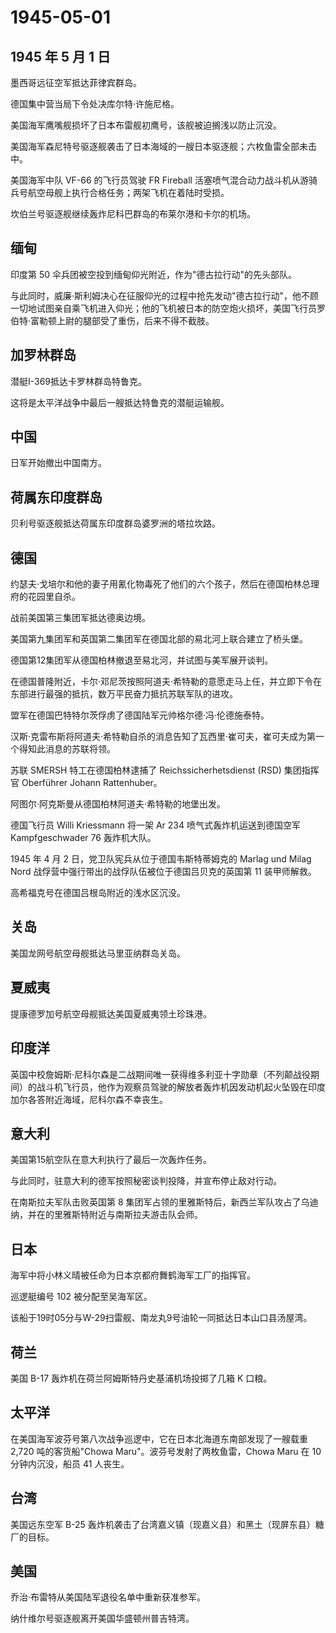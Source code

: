 # 1945-05-01

## 1945 年 5 月 1 日

墨西哥远征空军抵达菲律宾群岛。

德国集中营当局下令处决库尔特·许施尼格。

美国海军鹰嘴舰损坏了日本布雷舰初鹰号，该舰被迫搁浅以防止沉没。

美国海军森尼特号驱逐舰袭击了日本海域的一艘日本驱逐舰；六枚鱼雷全部未击中。

美国海军中队 VF-66 的飞行员驾驶 FR Fireball
活塞喷气混合动力战斗机从游骑兵号航空母舰上执行合格任务；两架飞机在着陆时受损。

坎伯兰号驱逐舰继续轰炸尼科巴群岛的布莱尔港和卡尔的机场。

## 缅甸

印度第 50 伞兵团被空投到缅甸仰光附近，作为"德古拉行动"的先头部队。

与此同时，威廉·斯利姆决心在征服仰光的过程中抢先发动"德古拉行动"，他不顾一切地试图亲自乘飞机进入仰光；他的飞机被日本的防空炮火损坏，美国飞行员罗伯特·富勒顿上尉的腿部受了重伤，后来不得不截肢。

## 加罗林群岛

潜艇I-369抵达卡罗林群岛特鲁克。

这将是太平洋战争中最后一艘抵达特鲁克的潜艇运输舰。

## 中国

日军开始撤出中国南方。

## 荷属东印度群岛

贝利号驱逐舰抵达荷属东印度群岛婆罗洲的塔拉坎路。

## 德国

约瑟夫·戈培尔和他的妻子用氰化物毒死了他们的六个孩子，然后在德国柏林总理府的花园里自杀。

战前美国第三集团军抵达德奥边境。

美国第九集团军和英国第二集团军在德国北部的易北河上联合建立了桥头堡。

德国第12集团军从德国柏林撤退至易北河，并试图与美军展开谈判。

在德国普隆附近，卡尔·邓尼茨按照阿道夫·希特勒的意愿走马上任，并立即下令在东部进行最强的抵抗，数万平民奋力抵抗苏联军队的进攻。

盟军在德国巴特特尔茨俘虏了德国陆军元帅格尔德·冯·伦德施泰特。

汉斯·克雷布斯将阿道夫·希特勒自杀的消息告知了瓦西里·崔可夫，崔可夫成为第一个得知此消息的苏联将领。

苏联 SMERSH 特工在德国柏林逮捕了 Reichssicherhetsdienst (RSD) 集团指挥官
Oberführer Johann Rattenhuber。

阿图尔·阿克斯曼从德国柏林阿道夫·希特勒的地堡出发。

德国飞行员 Willi Kriessmann 将一架 Ar 234 喷气式轰炸机运送到德国空军
Kampfgeschwader 76 轰炸机大队。

1945 年 4 月 2 日，党卫队宪兵从位于德国韦斯特蒂姆克的 Marlag und Milag
Nord 战俘营中强行带出的战俘队伍被位于德国吕贝克的英国第 11 装甲师解救。

高希福克号在德国吕根岛附近的浅水区沉没。

## 关岛

美国龙网号航空母舰抵达马里亚纳群岛关岛。

## 夏威夷

提康德罗加号航空母舰抵达美国夏威夷领土珍珠港。

## 印度洋

英国中校詹姆斯·尼科尔森是二战期间唯一获得维多利亚十字勋章（不列颠战役期间）的战斗机飞行员，他作为观察员驾驶的解放者轰炸机因发动机起火坠毁在印度加尔各答附近海域，尼科尔森不幸丧生。

## 意大利

美国第15航空队在意大利执行了最后一次轰炸任务。

与此同时，驻意大利的德军按照秘密谈判投降，并宣布停止敌对行动。

在南斯拉夫军队击败英国第 8
集团军占领的里雅斯特后，新西兰军队攻占了乌迪纳，并在的里雅斯特附近与南斯拉夫游击队会师。

## 日本

海军中将小林义晴被任命为日本京都府舞鹤海军工厂的指挥官。

巡逻艇编号 102 被分配至吴海军区。

该船于19时05分与W-29扫雷舰、南龙丸9号油轮一同抵达日本山口县汤屋湾。

## 荷兰

美国 B-17 轰炸机在荷兰阿姆斯特丹史基浦机场投掷了几箱 K 口粮。

## 太平洋

在美国海军波芬号第八次战争巡逻中，它在日本北海道东南部发现了一艘载重
2,720 吨的客货船"Chowa Maru"。波芬号发射了两枚鱼雷，Chowa Maru 在 10
分钟内沉没，船员 41 人丧生。

## 台湾

美国远东空军 B-25
轰炸机袭击了台湾嘉义镇（现嘉义县）和黑土（现屏东县）糖厂的目标。

## 美国

乔治·布雷特从美国陆军退役名单中重新获准参军。

纳什维尔号驱逐舰离开美国华盛顿州普吉特湾。

